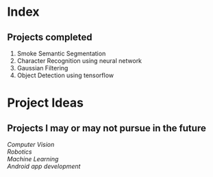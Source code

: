 # Index
## Projects completed  
1. Smoke Semantic Segmentation  
2. Character Recognition using neural network
3. Gaussian Filtering
4. Object Detection using tensorflow

# Project Ideas  
## Projects I may or may not pursue in the future  
*Computer Vision*  
*Robotics*  
*Machine Learning*  
*Android app development*  
